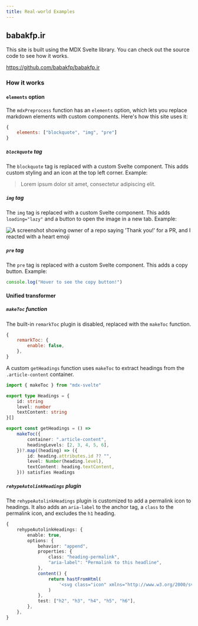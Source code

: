 ```yaml
---
title: Real-world Examples
---
```


## babakfp.ir

This site is built using the MDX Svelte library. You can check out the source code to see how it works.

https://github.com/babakfp/babakfp.ir

### How it works

#### `elements` option

The `mdxPreprocess` function has an `elements` option, which lets you replace markdown elements with custom components. Here's how this site uses it:

```js
{
    elements: ["blockquote", "img", "pre"]
}
```

##### `blockquote` tag

The `blockquote` tag is replaced with a custom Svelte component. This adds custom styling and an icon at the top left corner. Example:

> Lorem ipsum dolor sit amet, consectetur adipiscing elit.

##### `img` tag

The `img` tag is replaced with a custom Svelte component. This adds `loading="lazy"` and a button to open the image in a new tab. Example:

![A screenshot showing owner of a repo saying 'Thank you!' for a PR, and I reacted with a heart emoji](/content/posts/i-like-svelte-but-i-hate-it/14.png)

##### `pre` tag

The `pre` tag is replaced with a custom Svelte component. This adds a copy button. Example:

```js
console.log("Hover to see the copy button!")
```

#### Unified transformer

##### `makeToc` function

The built-in `remarkToc` plugin is disabled, replaced with the `makeToc` function.

```js
{
    remarkToc: {
        enable: false,
    },
}
```

A custom `getHeadings` function uses `makeToc` to extract headings from the `.article-content` container.

```ts
import { makeToc } from "mdx-svelte"

export type Headings = {
    id: string
    level: number
    textContent: string
}[]

export const getHeadings = () =>
    makeToc({
        container: ".article-content",
        headingLevels: [2, 3, 4, 5, 6],
    })?.map((heading) => ({
        id: heading.attributes.id ?? "",
        level: Number(heading.level),
        textContent: heading.textContent,
    })) satisfies Headings
```

##### `rehypeAutolinkHeadings` plugin

The `rehypeAutolinkHeadings` plugin is customized to add a permalink icon to headings. It also adds an `aria-label` to the anchor tag, a `class` to the permalink icon, and excludes the `h1` heading.

```ts
{
    rehypeAutolinkHeadings: {
        enable: true,
        options: {
            behavior: "append",
            properties: {
                class: "heading-permalink",
                "aria-label": "Permalink to this headline",
            },
            content() {
                return hastFromHtml(
                    '<svg class="icon" xmlns="http://www.w3.org/2000/svg" viewBox="0 0 256 256"><path d="M216 152h-48v-48h48a8 8 0 0 0 0-16h-48V40a8 8 0 0 0-16 0v48h-48V40a8 8 0 0 0-16 0v48H40a8 8 0 0 0 0 16h48v48H40a8 8 0 0 0 0 16h48v48a8 8 0 0 0 16 0v-48h48v48a8 8 0 0 0 16 0v-48h48a8 8 0 0 0 0-16Zm-112 0v-48h48v48Z"/></svg>',
                )
            },
            test: ["h2", "h3", "h4", "h5", "h6"],
        },
    },
}
```
